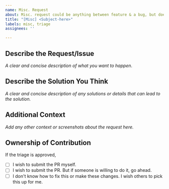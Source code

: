 ```yaml
---
name: Misc. Request
about: Misc. request could be anything between feature & a bug, but doesn't sit right in one.
title: "[Misc] <Subject-here>"
labels: misc, triage
assignees: ''

---
```


## Describe the Request/Issue
_A clear and concise description of what you want to happen._

## Describe the Solution You Think
_A clear and concise description of any solutions or details that can lead to the solution._

## Additional Context
_Add any other context or screenshots about the request here._

## Ownership of Contribution
If the triage is approved,
- [ ] I wish to submit the PR myself.
- [ ] I wish to submit the PR. But if someone is willing to do it, go ahead.
- [ ] I don't know how to fix this or make these changes. I wish others to pick this up for me.